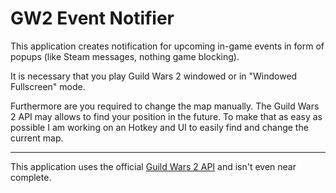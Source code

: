 GW2 Event Notifier
==================

This application creates notification for upcoming in-game events in form of popups (like Steam messages, nothing game blocking).

It is necessary that you play Guild Wars 2 windowed or in "Windowed Fullscreen" mode.

Furthermore are you required to change the map manually. The Guild Wars 2 API may allows to find your position in the future.
To make that as easy as possible I am working on an Hotkey and UI to easily find and change the current map.

***

This application uses the official [Guild Wars 2 API](https://forum-en.guildwars2.com/forum/community/api/API-Documentation) and isn't even near complete.
